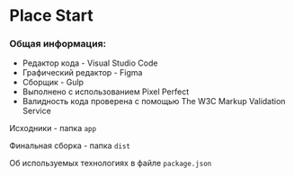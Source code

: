 # Place Start

### Общая информация: 
- Редактор кода - Visual Studio Code
- Графический редактор - Figma
- Сборщик - Gulp
- Выполнено с использованием Pixel Perfect
- Валидность кода проверена с помощью The W3C Markup Validation Service

Исходники - папка `app`

Финальная сборка - папка `dist`

Об используемых технологиях в файле `package.json`

